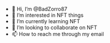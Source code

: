 - 👋 Hi, I’m @BadZorro87
- 👀 I’m interested in NFT things
- 🌱 I’m currently learning NFT
- 💞️ I’m looking to collaborate on NFT
- 📫 How to reach me through my email

<!---
BadZorro87/BadZorro87 is a ✨ special ✨ repository because its `README.md` (this file) appears on your GitHub profile.
You can click the Preview link to take a look at your changes.
--->
